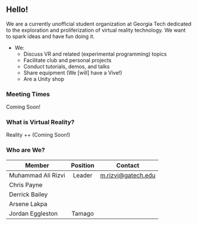 ## Hello!

We are a currently unofficial student organization at Georgia Tech dedicated to the exploration and proliferization of virtual reality technology. We want to spark ideas and have fun doing it.

* We:
    * Discuss VR and related (experimental programming) topics
    * Facilitate club and personal projects
    * Conduct tutorials, demos, and talks
    * Share equipment (We [will] have a Vive!)
    * Are a Unity shop

### Meeting Times

Coming Soon!

### What is Virtual Reality?

Reality ++ (Coming Soon!)

### Who are We?

Member | Position | Contact
-|:-:|-
Muhammad Ali Rizvi | Leader | <m.rizvi@gatech.edu>
Chris Payne | |
Derrick Bailey | |
Arsene Lakpa | |
Jordan Eggleston | Tamago |
